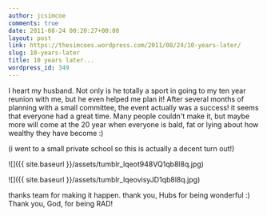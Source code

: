 ```yaml
---
author: jcsimcoe
comments: true
date: 2011-08-24 00:20:27+00:00
layout: post
link: https://thesimcoes.wordpress.com/2011/08/24/10-years-later/
slug: 10-years-later
title: 10 years later...
wordpress_id: 349
---
```


I heart my husband. Not only is he totally a sport in going to my ten year reunion with me, but he even helped me plan it! After several months of planning with a small committee, the event actually was a success! it seems that everyone had a great time. Many people couldn't make it, but maybe more will come at the 20 year when everyone is bald, fat or lying about how wealthy they have become :)




(i went to a small private school so this is actually a decent turn out!)




![]({{ site.baseurl }}/assets/tumblr_lqeot948VQ1qb8l8q.jpg)





![]({{ site.baseurl }}/assets/tumblr_lqeovisyJD1qb8l8q.jpg)




thanks team for making it happen. thank you, Hubs for being wonderful :) Thank you, God, for being RAD!
